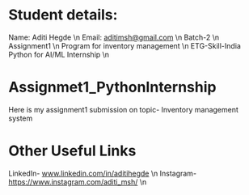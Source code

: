 # Student details:
Name: Aditi Hegde \n
Email: aditimsh@gmail.com \n
Batch-2 \n
Assignment1 \n
Program for inventory management \n
ETG-Skill-India Python for AI/ML Internship \n



# Assignmet1_PythonInternship
Here is my assignment1 submission on topic- Inventory management system

# Other Useful Links

LinkedIn- www.linkedin.com/in/aditihegde \n
Instagram- https://www.instagram.com/aditi_msh/ \n


